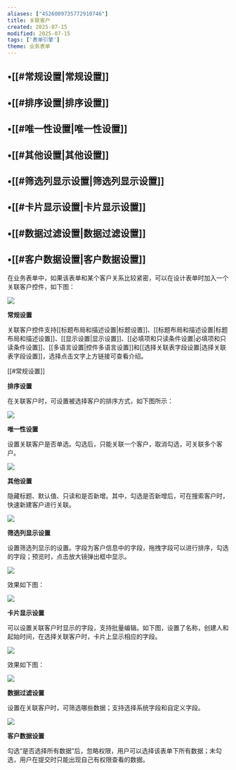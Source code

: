 ```yaml
---
aliases: ["4526009735772910746"]
title: 关联客户
created: 2025-07-15
modified: 2025-07-15
tags: ['表单引擎']
theme: 业务表单
---
```


## •[[#常规设置|常规设置]]

## •[[#排序设置|排序设置]]

## •[[#唯一性设置|唯一性设置]]

## •[[#其他设置|其他设置]]

## •[[#筛选列显示设置|筛选列显示设置]]

## •[[#卡片显示设置|卡片显示设置]]

## •[[#数据过滤设置|数据过滤设置]]

## •[[#客户数据设置|客户数据设置]]

在业务表单中，如果该表单和某个客户关系比较紧密，可以在设计表单时加入一个关联客户控件，如下图：

![](https://myhelpdoc.oss-cn-heyuan.aliyuncs.com/mdimages/148a8e3ae4b03938cd06d8e5d5ac7892.jpg)

**常规设置**

关联客户控件支持[[标题布局和描述设置|标题设置]]、[[标题布局和描述设置|标题布局和描述设置]]、[[显示设置|显示设置]]、[[必填项和只读条件设置|必填项和只读条件设置]]、[[多语言设置|控件多语言设置]]和[[选择关联表字段设置|选择关联表字段设置]]，选择点击文字上方链接可查看介绍。

[[#常规设置]]

**排序设置**

在关联客户时，可设置被选择客户的排序方式，如下图所示：

![](https://myhelpdoc.oss-cn-heyuan.aliyuncs.com/mdimages/5451ad8cf0aa4a7733ee3e7c066adf2d.jpg)

**唯一性设置**

设置关联客户是否单选。勾选后，只能关联一个客户，取消勾选，可关联多个客户。

![](https://myhelpdoc.oss-cn-heyuan.aliyuncs.com/mdimages/6e8c69ab13409550e41d17d18c8c8739.jpg)

**其他设置**

隐藏标题、默认值、只读和是否新增。其中，勾选是否新增后，可在搜索客户时，快速新建客户进行关联。

![](https://myhelpdoc.oss-cn-heyuan.aliyuncs.com/mdimages/862f034f1d37a3ac6255e0a0d03c236c.jpg)

**筛选列显示设置**

设置筛选列显示的设置。字段为客户信息中的字段，拖拽字段可以进行排序，勾选的字段；预览时，点击放大镜弹出框中显示。

![](https://myhelpdoc.oss-cn-heyuan.aliyuncs.com/mdimages/d5b9c5221a79e488975ded8b87393b9a.jpg)

效果如下图：

![](https://myhelpdoc.oss-cn-heyuan.aliyuncs.com/mdimages/7063cb0e97451dea918f50a848ee0f9e.jpg)

**卡片显示设置**

可以设置关联客户时显示的字段，支持批量编辑。如下图，设置了名称，创建人和起始时间，在选择关联客户时，卡片上显示相应的字段。

![](https://myhelpdoc.oss-cn-heyuan.aliyuncs.com/mdimages/40caccdd93e77db61a4f719dbf829a03.jpg)

效果如下图：

![](https://myhelpdoc.oss-cn-heyuan.aliyuncs.com/mdimages/2def756d98bcd7cc2e78ff93492e04e1.jpg)

**数据过滤设置**

设置在关联客户时，可筛选哪些数据；支持选择系统字段和自定义字段。

![](https://myhelpdoc.oss-cn-heyuan.aliyuncs.com/mdimages/a5cc8ea5f74b0bbf762ea3064924c2f5.jpg)

**客户数据设置**

勾选“是否选择所有数据”后，忽略权限，用户可以选择该表单下所有数据；未勾选，用户在提交时只能出现自己有权限查看的数据。

